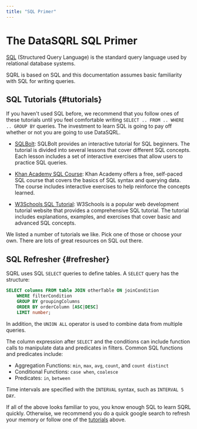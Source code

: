 ```yaml
---
title: "SQL Primer"
---
```


# The DataSQRL SQL Primer

[SQL](https://en.wikipedia.org/wiki/SQL) (Structured Query Language) is the standard query language used by relational database systems.

SQRL is based on SQL and this documentation assumes basic familiarity with SQL for writing queries.

## SQL Tutorials {#tutorials}

If you haven't used SQL before, we recommend that you follow ones of these tutorials until you feel comfortable writing `SELECT .. FROM .. WHERE .. GROUP BY` queries. The investment to learn SQL is going to pay off whether or not you are going to use DataSQRL.

* [SQLBolt](https://sqlbolt.com/): SQLBolt provides an interactive tutorial for SQL beginners. The tutorial is divided into several lessons that cover different SQL concepts. Each lesson includes a set of interactive exercises that allow users to practice SQL queries.

* [Khan Academy SQL Course](https://www.khanacademy.org/computing/computer-programming/sql): Khan Academy offers a free, self-paced SQL course that covers the basics of SQL syntax and querying data. The course includes interactive exercises to help reinforce the concepts learned.

* [W3Schools SQL Tutorial](https://www.w3schools.com/sql/): W3Schools is a popular web development tutorial website that provides a comprehensive SQL tutorial. The tutorial includes explanations, examples, and exercises that cover basic and advanced SQL concepts.

We listed a number of tutorials we like. Pick one of those or choose your own. There are lots of great resources on SQL out there.

## SQL Refresher {#refresher}

SQRL uses SQL `SELECT` queries to define tables. A `SELECT` query has the structure:

```sql
SELECT columns FROM table JOIN otherTable ON joinCondition 
    WHERE filterCondition 
    GROUP BY groupingColumns
    ORDER BY orderColumn [ASC|DESC]
    LIMIT number;
```

In addition, the `UNION ALL` operator is used to combine data from multiple queries. 

The column expression after `SELECT` and the conditions can include function calls to manipulate data and predicates in filters. Common SQL functions and predicates include:

* Aggregation Functions: `min`, `max`, `avg`, `count`, and `count distinct`
* Conditional Functions: `case when`, `coalesce`
* Predicates: `in`, `between`

Time intervals are specified with the `INTERVAL` syntax, such as `INTERVAL 5 DAY`.

If all of the above looks familiar to you, you know enough SQL to learn SQRL quickly. Otherwise, we recommend you do a quick google search to refresh your memory or follow one of the [tutorials](#tutorials) above.


